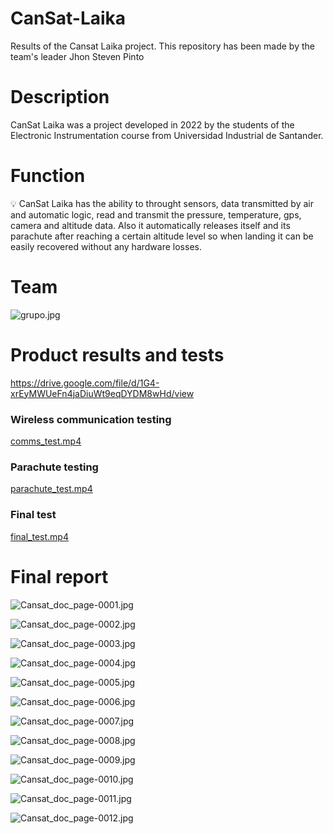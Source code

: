 # CanSat-Laika
Results of the Cansat Laika project. This repository has been made by the team's leader Jhon Steven Pinto

# Description
CanSat Laika was a project developed in 2022 by the students of the Electronic Instrumentation course from Universidad Industrial de Santander. 

# Function

<aside>
💡 CanSat Laika has the ability to throught sensors, data transmitted by air and automatic logic, read and transmit the pressure, temperature, gps, camera and altitude data. Also it automatically releases itself and its parachute after reaching a certain altitude level so when landing it can be easily recovered without any hardware losses.

</aside>

# Team

![grupo.jpg](CanSat%20Laika%206cb80310e28341019a367c275f05b8e9/grupo.jpg)

# Product results and tests

https://drive.google.com/file/d/1G4-xrEyMWUeFn4jaDiuWt9eqDYDM8wHd/view

### Wireless communication testing

[comms_test.mp4](CanSat%20Laika%206cb80310e28341019a367c275f05b8e9/comms_test.mp4)

### Parachute testing

[parachute_test.mp4](CanSat%20Laika%206cb80310e28341019a367c275f05b8e9/parachute_test.mp4)

### Final test

[final_test.mp4](CanSat%20Laika%206cb80310e28341019a367c275f05b8e9/final_test.mp4)

# Final report

![Cansat_doc_page-0001.jpg](CanSat%20Laika%206cb80310e28341019a367c275f05b8e9/Cansat_doc_page-0001.jpg)

![Cansat_doc_page-0002.jpg](CanSat%20Laika%206cb80310e28341019a367c275f05b8e9/Cansat_doc_page-0002.jpg)

![Cansat_doc_page-0003.jpg](CanSat%20Laika%206cb80310e28341019a367c275f05b8e9/Cansat_doc_page-0003.jpg)

![Cansat_doc_page-0004.jpg](CanSat%20Laika%206cb80310e28341019a367c275f05b8e9/Cansat_doc_page-0004.jpg)

![Cansat_doc_page-0005.jpg](CanSat%20Laika%206cb80310e28341019a367c275f05b8e9/Cansat_doc_page-0005.jpg)

![Cansat_doc_page-0006.jpg](CanSat%20Laika%206cb80310e28341019a367c275f05b8e9/Cansat_doc_page-0006.jpg)

![Cansat_doc_page-0007.jpg](CanSat%20Laika%206cb80310e28341019a367c275f05b8e9/Cansat_doc_page-0007.jpg)

![Cansat_doc_page-0008.jpg](CanSat%20Laika%206cb80310e28341019a367c275f05b8e9/Cansat_doc_page-0008.jpg)

![Cansat_doc_page-0009.jpg](CanSat%20Laika%206cb80310e28341019a367c275f05b8e9/Cansat_doc_page-0009.jpg)

![Cansat_doc_page-0010.jpg](CanSat%20Laika%206cb80310e28341019a367c275f05b8e9/Cansat_doc_page-0010.jpg)

![Cansat_doc_page-0011.jpg](CanSat%20Laika%206cb80310e28341019a367c275f05b8e9/Cansat_doc_page-0011.jpg)

![Cansat_doc_page-0012.jpg](CanSat%20Laika%206cb80310e28341019a367c275f05b8e9/Cansat_doc_page-0012.jpg)
